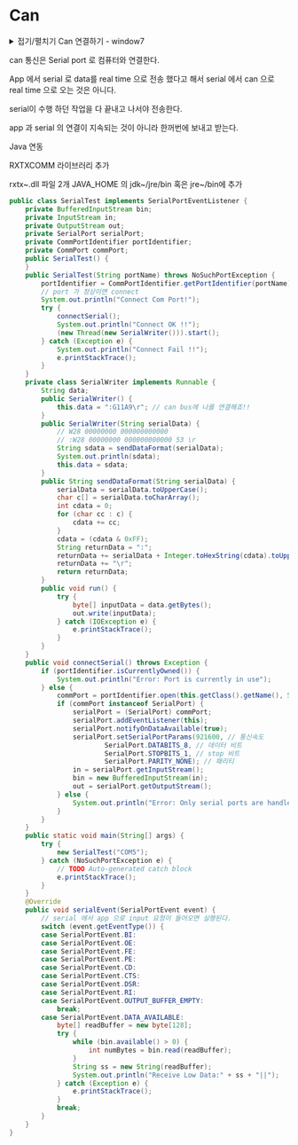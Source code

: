 # Can



<details markdown="1">
<summary>접기/펼치기    Can 연결하기 - window7   </summary>

> Windows7 기준임
> (Windows 10은 첨부문서 참고 - 좀 무서움)
>
> 1. PC에 CAN장비 드라이버 설치(2개)
>    드라이버를 설치하지 않고 장비의 USB를 PC에 연결하고
>    제어판 > 하드웨어 및 소리 > 장치관리자를 확인하면
>    기타장치 > CANPro Analyzer가 
>    노란색 느낌표가 표시된 상태로 
>    등록된것을 볼 수 있다.
>
>    드라이버를 설치해야 하므로
>    다음의 순서대로 드라이버를 설치한다.
>    
>    1. 
>    제공된 드라이버 폴더
>    RealSYS_USB_Device_Driver(20170316)안의 
>    dp-chooser.exe를 실행해서
>    개발툴용 USB Device Driver를 설치한다. 
>    설치가 완료되면 노란색 느낌표가 있던 기타장치는
>    사라지고
>    장치관리자 > 포트 부분에 CANPro가 등록된걸 
>    확인할 수 있다.
> 정상적으로 설치가 되었으면 리부팅한번 하고가자.
>    
>    2. 
>    정상적으로 동작하는지 살펴보기 위해
>    CANPro_v1.4.exe를 실행, 설치하여 analyzer프로그램을
>    설치하고 실행시켜 동작을 확인한다.
>    송신데이터를 만들어서 송신을 시켜보고
>    CAN 데이터 송신응답이 잘 출력되는지 확인
> ( 데이터를 정상적으로 송신한다는 의미 )
>    
>    3. 
>    CANPro를 하나 더 준비하여 서로 Serial로 연결한 후
>    각각 PC에 연결하면
>    장치관리자 > 포트 부분에 USB Serial Port가 하나
>    더 잡히는걸 확인할 수 있다. 
>    이제 analyzer를 2개 실행해서 serial com포트를
>    각기 다른 port번호로 설정한 후 
>    서로 데이터 통신을 할 수 있는지를 확인한다.
>    하나의 analyzer가 송신한 데이터를 다른 analyzer가
> 정상적으로 수신하는지를 확인
>    
>    4. 
>    이번에는 CANPro를 하나 더 준비하여 총 3개를
>    연결한 후 각각을 PC에 연결하여 하나의 CANPro에서
>    송신한 데이터를 다른 2개의 CANPro가 수신하는가를
>    확인한다.
>    
> 2. 장치의 테스트가 끝나면 Java 코드를 이용해서
>    데이터를 보내고 받는 방법을 이해해보자
>
>    Eclipse를 실행해 테스트용 소스코드를 확인
>    -> RXTXcomm.jar를 프로젝트 build path에 추가
>
>    실행시 하나의 dll이 필요한데 
>    제공된 rxtxSerial.dll 파일을 Java library path에
>    등록해야 한다. VM 인자로 -Djava.library.path에
>    해당 파일의 경로를 넣어주면 된다. 혹은 
>    파일을 <JAVA_HOME>/jre/bin에 복사해도 된다. 
>
> 3. Test 프로그램을 실행한 후 Code Review 진행

</details>

can 통신은 Serial port 로 컴퓨터와 연결한다.

App 에서 serial 로 data를 real time 으로 전송 했다고 해서 serial 에서 can 으로 real time 으로 오는 것은 아니다.

serial이 수행 하던 작업을 다 끝내고 나서야 전송한다.



app 과 serial 의 연결이 지속되는 것이 아니라 한꺼번에 보내고 받는다.



Java 연동

RXTXCOMM 라이브러리 추가

rxtx~.dll 파일 2개 JAVA_HOME 의 jdk~/jre/bin 혹은 jre~/bin에 추가



```java
public class SerialTest implements SerialPortEventListener {
	private BufferedInputStream bin;
	private InputStream in;
	private OutputStream out;
	private SerialPort serialPort;
	private CommPortIdentifier portIdentifier;
	private CommPort commPort;
	public SerialTest() {
	}
	public SerialTest(String portName) throws NoSuchPortException {
		portIdentifier = CommPortIdentifier.getPortIdentifier(portName);
		// port 가 정상이면 connect
		System.out.println("Connect Com Port!");
		try {
			connectSerial();
			System.out.println("Connect OK !!");
			(new Thread(new SerialWriter())).start();
		} catch (Exception e) {
			System.out.println("Connect Fail !!");
			e.printStackTrace();
		}
	}
	private class SerialWriter implements Runnable {
		String data;
		public SerialWriter() {
			this.data = ":G11A9\r"; // can bus에 나를 연결해죠!!
		}
		public SerialWriter(String serialData) {
			// W28 00000000 000000000000
			// :W28 00000000 000000000000 53 \r
			String sdata = sendDataFormat(serialData);
			System.out.println(sdata);
			this.data = sdata;
		}
		public String sendDataFormat(String serialData) {
			serialData = serialData.toUpperCase();
			char c[] = serialData.toCharArray();
			int cdata = 0;
			for (char cc : c) {
				cdata += cc;
			}
			cdata = (cdata & 0xFF);
			String returnData = ":";
			returnData += serialData + Integer.toHexString(cdata).toUpperCase();
			returnData += "\r";
			return returnData;
		}
		public void run() {
			try {
				byte[] inputData = data.getBytes();
				out.write(inputData);
			} catch (IOException e) {
				e.printStackTrace();
			}
		}
	}
	public void connectSerial() throws Exception {
		if (portIdentifier.isCurrentlyOwned()) {
			System.out.println("Error: Port is currently in use");
		} else {
			commPort = portIdentifier.open(this.getClass().getName(), 5000);
			if (commPort instanceof SerialPort) {
				serialPort = (SerialPort) commPort;
				serialPort.addEventListener(this);
				serialPort.notifyOnDataAvailable(true);
				serialPort.setSerialPortParams(921600, // 통신속도
						SerialPort.DATABITS_8, // 데이터 비트
						SerialPort.STOPBITS_1, // stop 비트
						SerialPort.PARITY_NONE); // 패리티
				in = serialPort.getInputStream();
				bin = new BufferedInputStream(in);
				out = serialPort.getOutputStream();
			} else {
				System.out.println("Error: Only serial ports are handled by this example.");
			}
		}
	}
	public static void main(String[] args) {
		try {
			new SerialTest("COM5");
		} catch (NoSuchPortException e) {
			// TODO Auto-generated catch block
			e.printStackTrace();
		}
	}
	@Override
	public void serialEvent(SerialPortEvent event) {
		// serial 에서 app 으로 input 요청이 들어오면 실행된다.
		switch (event.getEventType()) {
		case SerialPortEvent.BI:
		case SerialPortEvent.OE:
		case SerialPortEvent.FE:
		case SerialPortEvent.PE:
		case SerialPortEvent.CD:
		case SerialPortEvent.CTS:
		case SerialPortEvent.DSR:
		case SerialPortEvent.RI:
		case SerialPortEvent.OUTPUT_BUFFER_EMPTY:
			break;
		case SerialPortEvent.DATA_AVAILABLE:
			byte[] readBuffer = new byte[128];
			try {
				while (bin.available() > 0) {
					int numBytes = bin.read(readBuffer);
				}
				String ss = new String(readBuffer);
				System.out.println("Receive Low Data:" + ss + "||");
			} catch (Exception e) {
				e.printStackTrace();
			}
			break;
		}
	}
}
```

